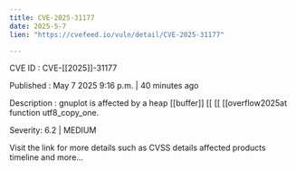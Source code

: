 ```yaml
---
title: CVE-2025-31177
date: 2025-5-7
lien: "https://cvefeed.io/vuln/detail/CVE-2025-31177"

---
```


CVE ID : CVE-[[2025]]-31177

Published :  May 7
2025
9:16 p.m. | 40 minutes ago

Description : gnuplot is affected by a heap  [[buffer]]  [[ [[ [[overflow2025at function utf8_copy_one.

Severity: 6.2 | MEDIUM

Visit the link for more details
such as CVSS details
affected products
timeline
and more...
